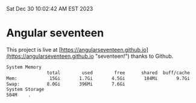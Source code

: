 Sat Dec 30 10:02:42 AM EST 2023

# Angular seventeen


This project is live at [https://angularseventeen.github.io](https://angularseventeen.github.io "seventeen!") thanks to Github.

```bash
System Memory
               total        used        free      shared  buff/cache   available
Mem:            15Gi       1.7Gi       4.5Gi       184Mi       9.7Gi        13Gi
Swap:          8.0Gi       396Mi       7.6Gi
System Storage
504M	.
